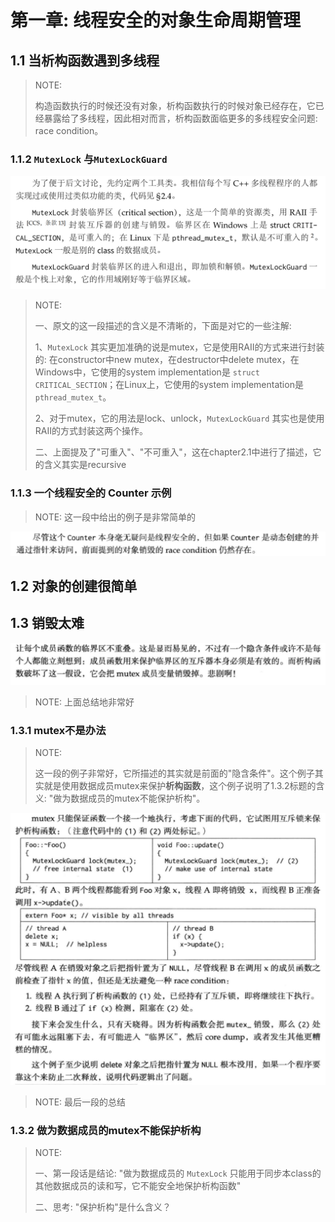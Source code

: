 # 第一章: 线程安全的对象生命周期管理



## 1.1 当析构函数遇到多线程

> NOTE:
>
> 构造函数执行的时候还没有对象，析构函数执行的时候对象已经存在，它已经暴露给了多线程，因此相对而言，析构函数面临更多的多线程安全问题: race condition。



### 1.1.2 `MutexLock` 与`MutexLockGuard`

![](./1.1.2-muexlock-mutexlockguard.png)

> NOTE: 
>
> 一、原文的这一段描述的含义是不清晰的，下面是对它的一些注解:
>
> 1、`MutexLock` 其实更加准确的说是mutex，它是使用RAII的方式来进行封装的: 在constructor中new mutex，在destructor中delete mutex，在Windows中，它使用的system implementation是 `struct CRITICAL_SECTION`；在Linux上，它使用的system implementation是`pthread_mutex_t`。
>
> 2、对于mutex，它的用法是lock、unlock，`MutexLockGuard` 其实也是使用RAII的方式封装这两个操作。
>
> 二、上面提及了"可重入"、"不可重入"，这在chapter2.1中进行了描述，它的含义其实是recursive



### 1.1.3 一个线程安全的 **Counter** 示例

> NOTE: 这一段中给出的例子是非常简单的

![](./1.1.3-counter.png)

## 1.2 对象的创建很简单



## 1.3 销毁太难



![](./1.3-隐含条件.png)

> NOTE: 上面总结地非常好

### 1.3.1 mutex不是办法

> NOTE: 
>
> 这一段的例子非常好，它所描述的其实就是前面的"隐含条件"。这个例子其实就是使用数据成员mutex来保护**析构函数**，这个例子说明了1.3.2标题的含义: "做为数据成员的mutex不能保护析构"。

![](./1.3.1-mutex不是办法.png)

> NOTE: 最后一段的总结



### 1.3.2 做为数据成员的mutex不能保护析构





> NOTE: 
>
> 一、第一段话是结论: "做为数据成员的 `MutexLock` 只能用于同步本class的其他数据成员的读和写，它不能安全地保护析构函数"
>
> 二、思考: "保护析构"是什么含义？